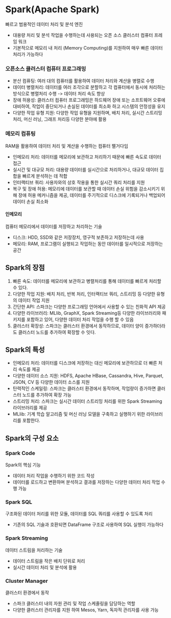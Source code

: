 # Spark(Apache Spark)

빠르고 범용적인 데이터 처리 및 분석 엔진
- 대용량 처리 및 분석 작업을 수행하는데 사용되는 오픈 소스 클러스터 컴퓨터 프레임 워크
- 기본적으로 메모리 내 처리 (Memory Computing)를 지원하여 매우 빠른 데이터 처리가 가능하다

### 오픈소스 클러스터 컴퓨터 프로그래밍
- 분산 컴퓨팅: 여러 대의 컴퓨터를 활용하여 데이터 처리와 계산을 병렬로 수행
- 데이터 병렬처리: 데이터를 여러 조각으로 분할하고 각 컴퓨터에서 동시에 처리하는 방식으로 병렬처리 수행 -> 데이터 처리 속도 향상
- 장애 허용성: 클러스터 컴퓨터 프로그래밍은 하드웨어 장애 또는 소프트웨어 오류에 대비하여, 작업이 중단되거나 손실된 데이터를 최소화 하고 시스템의 안정성을 유지
- 다양한 작업 유형 지원: 다양한 작업 유형을 지원하며, 배치 처리, 실시간 스트리밍 처리, 머신 러닝, 그래프 처리등 다양한 분야에 활용


### 메모리 컴퓨팅
RAM을 활용하여 데이터 처리 및 계산을 수행하는 컴퓨터 팰거다임
- 인메모리 처리: 데이터를 메모리에 보관하고 처리하기 때문에 빠른 속도로 데이터 접근
- 실시간 및 대규모 처리: 대용량 데이터를 실시간으로 처리하거나, 대규모 데이터 집합을 빠르게 분석하는 데 적합
- 인터랙티브 쿼리: 사용자와의 상호 작용을 통한 실시간 쿼리 처리를 지원
- 복구 및 장애 허용: 메모리에 데이터를 보관할 때 데이터 손실 위험을 감소시키기 위해 장애 허용 메커니즘을 제공, 데이터를 주기적으로 디스크에 기록되거나 백업되어 데이터 손실 최소화

#### 인메모리
컴퓨터 메모리에서 데이터를 저장하고 처리하는 기술
- 디스크: HDD, SSD와 같은 저장장치, 영구적 보존하고 저장하는데 사용
- 메모리: RAM, 프로그램이 실행되고 작업하는 동안 데이터를 일시적으로 저장하는 공간

## Spark의 장점
1. 빠른 속도: 데이터를 메모리에 보관하고 병렬처리를 통해 데이터를 빠르게 처리할 수 있다.
2. 다양한 작업 지원: 배치 처리, 반복 처리, 인터랙티브 쿼리, 스트리밍 등 다양한 유형의 데이터 작업 지원
3. 간단한 API: 스파크는 다양한 프로그래밍 언어에서 사용할 수 있는 친화적 API 제공
4. 다양한 라이브러리: MLlib, GraphX, Spark Streaming등 다양한 라이브러리와 패키지를 포함하고 있어, 다양한 데이터 처리 작업을 수행 할 수 있음
5. 클러스터 확장성: 스파크는 클러스터 환경에서 동작하므로, 데이터 양이 증가하더라도 클러스터 노드를 추가하여 확장할 수 잇다.

## Spark의 특성

- 인메모리 처리: 데이터를 디스크에 저장하는 대신 메모리에 보관하므로 더 빠른 처리 속도를 제공
- 다양한 데이터 소스 지원: HDFS, Apache HBase, Cassandra, Hive, Parquet, JSON, CV 등 다양한 데이터 소스를 지원
- 탄력적인 스케일링: 스파크는 클러스터 환경에서 동작하며, 작업량이 증가하면 클러스터 노드를 추가하여 확장 가능
- 스트리밍 처리: 스파크는 실시간 데이터 스트리밍 처리를 위한 Spark Streaming 라이브러리를 제공
- MLlib: 기계 학습 알고리즘 및 머신 러닝 모델을 구축하고 실행하기 위한 라이브러리를 포함한다.

## Spark의 구성 요소

### Spark Code
Spark의 핵심 기능
- 데이터 처리 작업을 수행하기 위한 코드 작성
- 데이터를 로드하고 변환하며 분석하고 결과를 저장하는 다양한 데이터 처리 작업 수행 가능

### Spark SQL
구조화된 데이터 처리를 위한 모듈, 데이터를 SQL 쿼리를 사용할 수 있도록 처리
- 기존의 SQL 기술과 호환되면 DataFrame 구조로 사용하여 SQL 실행이 가능하다

### Spark Streaming
데이터 스트림을 처리하는 기술
- 데이터 스트림을 작은 배치 단위로 처리
- 실시간 데이터 처리 및 분석에 활용

### Cluster Manager
클러스터 환경에서 동작
- 스파크 클러스터 내의 자원 관리 및 작업 스케줄링을 담당하는 역할
- 다양한 클러스터 관리자를 지원 하여 Mesos, Yarn, 독자적 관리자를 사용 가능
